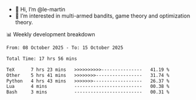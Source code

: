 - 👋 Hi, I’m @le-martin
- 👀 I’m interested in multi-armed bandits, game theory and optimization theory.
<!---- 💞️ I’m looking to collaborate on ...
- 📫 How to reach me ...-->

<!---
Tutorial for using WakaTime stats in GitHub profile: https://github.com/athul/waka-readme
-->

📊 Weekly development breakdown
<!--START_SECTION:waka-->

```txt
From: 08 October 2025 - To: 15 October 2025

Total Time: 17 hrs 56 mins

TeX      7 hrs 23 mins   >>>>>>>>>>---------------   41.19 %
Other    5 hrs 41 mins   >>>>>>>>-----------------   31.74 %
Python   4 hrs 43 mins   >>>>>>>------------------   26.37 %
Lua      4 mins          -------------------------   00.38 %
Bash     3 mins          -------------------------   00.31 %
```

<!--END_SECTION:waka-->

<!---
le-martin/le-martin is a ✨ special ✨ repository because its `README.md` (this file) appears on your GitHub profile.
You can click the Preview link to take a look at your changes.
--->
